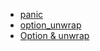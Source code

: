 - [panic](panic/README.md)
- [option_unwrap](option_unwrap/README.md)
- [Option & unwrap](Option%20&%20unwrap/README.md)